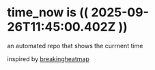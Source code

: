 # time_now is (( 2025-09-26T11:45:00.402Z ))

an automated repo that shows the currnent time

inspired by [breakingheatmap](https://github.com/breakingheatmap/breakingheatmap)
